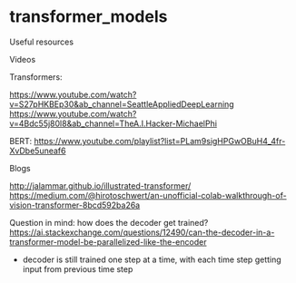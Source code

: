 # transformer_models


Useful resources

Videos

Transformers:

https://www.youtube.com/watch?v=S27pHKBEp30&ab_channel=SeattleAppliedDeepLearning
https://www.youtube.com/watch?v=4Bdc55j80l8&ab_channel=TheA.I.Hacker-MichaelPhi

BERT:
https://www.youtube.com/playlist?list=PLam9sigHPGwOBuH4_4fr-XvDbe5uneaf6

Blogs

http://jalammar.github.io/illustrated-transformer/
https://medium.com/@hirotoschwert/an-unofficial-colab-walkthrough-of-vision-transformer-8bcd592ba26a

Question in mind: how does the decoder get trained?
https://ai.stackexchange.com/questions/12490/can-the-decoder-in-a-transformer-model-be-parallelized-like-the-encoder

- decoder is still trained one step at a time, with each time step getting input from previous time step




